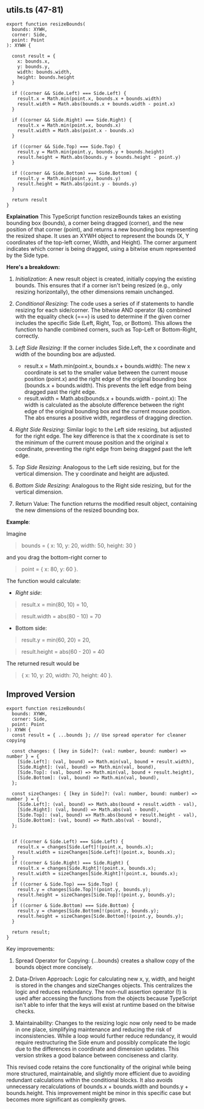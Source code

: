 ## utils.ts (47-81)

```
export function resizeBounds(
  bounds: XYWH,
  corner: Side,
  point: Point
): XYWH {
  
  const result = {
    x: bounds.x,
    y: bounds.y,
    width: bounds.width,
    height: bounds.height
  }

  if ((corner && Side.Left) === Side.Left) {
    result.x = Math.min(point.x, bounds.x + bounds.width)
    result.width = Math.abs(bounds.x + bounds.width - point.x)
  }

  if ((corner && Side.Right) === Side.Right) {
    result.x = Math.min(point.x, bounds.x)
    result.width = Math.abs(point.x - bounds.x)
  }

  if ((corner && Side.Top) === Side.Top) {
    result.y = Math.min(point.y, bounds.y + bounds.height)
    result.height = Math.abs(bounds.y + bounds.height - point.y)
  }

  if ((corner && Side.Bottom) === Side.Bottom) {
    result.y = Math.min(point.y, bounds.y)
    result.height = Math.abs(point.y - bounds.y)
  }

  return result
}
```

**Explaination**
This TypeScript function resizeBounds takes an existing bounding box (bounds), a corner being dragged (corner), and the new position of that corner (point), and returns a new bounding box representing the resized shape. It uses an XYWH object to represent the bounds (X, Y coordinates of the top-left corner, Width, and Height). The corner argument indicates which corner is being dragged, using a bitwise enum represented by the Side type.

**Here's a breakdown:**

1) _Initialization_: A new result object is created, initially copying the existing bounds. This ensures that if a corner isn't being resized (e.g., only resizing horizontally), the other dimensions remain unchanged.

2) _Conditional Resizing_: The code uses a series of if statements to handle resizing for each side/corner. The bitwise AND operator (&) combined with the equality check (===) is used to determine if the given corner includes the specific Side (Left, Right, Top, or Bottom). This allows the function to handle combined corners, such as Top-Left or Bottom-Right, correctly.

3) _Left Side Resizing_: If the corner includes Side.Left, the x coordinate and width of the bounding box are adjusted.
    - result.x = Math.min(point.x, bounds.x + bounds.width): The new x coordinate is set to the smaller value between the current mouse position (point.x) and the right edge of the original bounding box (bounds.x + bounds.width). This prevents the left edge from being dragged past the right edge.
    - result.width = Math.abs(bounds.x + bounds.width - point.x): The width is calculated as the absolute difference between the right edge of the original bounding box and the current mouse position. The abs ensures a positive width, regardless of dragging direction.

4) _Right Side Resizing_: Similar logic to the Left side resizing, but adjusted for the right edge. The key difference is that the x coordinate is set to the minimum of the current mouse position and the original x coordinate, preventing the right edge from being dragged past the left edge.

5) _Top Side Resizing_: Analogous to the Left side resizing, but for the vertical dimension. The y coordinate and height are adjusted.

6) _Bottom Side Resizing_: Analogous to the Right side resizing, but for the vertical dimension.

7) Return Value: The function returns the modified result object, containing the new dimensions of the resized bounding box.

**Example**:

Imagine 
> bounds = { x: 10, y: 20, width: 50, height: 30 } 

and you drag the bottom-right corner to 

> point = { x: 80, y: 60 }. 

The function would calculate:

- _Right side_: 

> result.x = min(80, 10) = 10, 

> result.width = abs(80 - 10) = 70

- Bottom side: 

> result.y = min(60, 20) = 20, 

> result.height = abs(60 - 20) = 40

The returned result would be 

> { x: 10, y: 20, width: 70, height: 40 }.


## Improved Version

```
export function resizeBounds(
  bounds: XYWH,
  corner: Side,
  point: Point
): XYWH {
  const result = { ...bounds }; // Use spread operator for cleaner copying

  const changes: { [key in Side]?: (val: number, bound: number) => number } = {
    [Side.Left]: (val, bound) => Math.min(val, bound + result.width),
    [Side.Right]: (val, bound) => Math.min(val, bound),
    [Side.Top]: (val, bound) => Math.min(val, bound + result.height),
    [Side.Bottom]: (val, bound) => Math.min(val, bound),
  };

  const sizeChanges: { [key in Side]?: (val: number, bound: number) => number } = {
    [Side.Left]: (val, bound) => Math.abs(bound + result.width - val),
    [Side.Right]: (val, bound) => Math.abs(val - bound),
    [Side.Top]: (val, bound) => Math.abs(bound + result.height - val),
    [Side.Bottom]: (val, bound) => Math.abs(val - bound),
  };


  if ((corner & Side.Left) === Side.Left) {
    result.x = changes[Side.Left]!(point.x, bounds.x);
    result.width = sizeChanges[Side.Left]!(point.x, bounds.x);
  }
  if ((corner & Side.Right) === Side.Right) {
    result.x = changes[Side.Right]!(point.x, bounds.x);
    result.width = sizeChanges[Side.Right]!(point.x, bounds.x);
  }
  if ((corner & Side.Top) === Side.Top) {
    result.y = changes[Side.Top]!(point.y, bounds.y);
    result.height = sizeChanges[Side.Top]!(point.y, bounds.y);
  }
  if ((corner & Side.Bottom) === Side.Bottom) {
    result.y = changes[Side.Bottom]!(point.y, bounds.y);
    result.height = sizeChanges[Side.Bottom]!(point.y, bounds.y);
  }

  return result;
}
```

Key improvements:

1) Spread Operator for Copying: {...bounds} creates a shallow copy of the bounds object more concisely.

2) Data-Driven Approach: Logic for calculating new x, y, width, and height is stored in the changes and sizeChanges objects. This centralizes the logic and reduces redundancy. The non-null assertion operator (!) is used after accessing the functions from the objects because TypeScript isn't able to infer that the keys will exist at runtime based on the bitwise checks.

3) Maintainability: Changes to the resizing logic now only need to be made in one place, simplifying maintenance and reducing the risk of inconsistencies. While a loop would further reduce redundancy, it would require restructuring the Side enum and possibly complicate the logic due to the differences in coordinate and dimension updates. This version strikes a good balance between conciseness and clarity.

This revised code retains the core functionality of the original while being more structured, maintainable, and slightly more efficient due to avoiding redundant calculations within the conditional blocks. It also avoids unnecessary recalculations of bounds.x + bounds.width and bounds.y + bounds.height. This improvement might be minor in this specific case but becomes more significant as complexity grows.